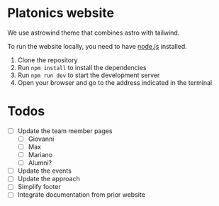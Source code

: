 # Platonics website

We use astrowind theme that combines astro with tailwind.

To run the website locally, you need to have [node.js](https://nodejs.org/en/) installed.

1. Clone the repository
2. Run `npm install` to install the dependencies
3. Run `npm run dev` to start the development server
4. Open your browser and go to the address indicated in the terminal

# Todos

- [ ] Update the team member pages
  - [ ] Giovanni
  - [ ] Max
  - [ ] Mariano
  - [ ] Alumni?
- [ ] Update the events
- [ ] Update the approach
- [ ] Simplify footer
- [ ] Integrate documentation from prior website
